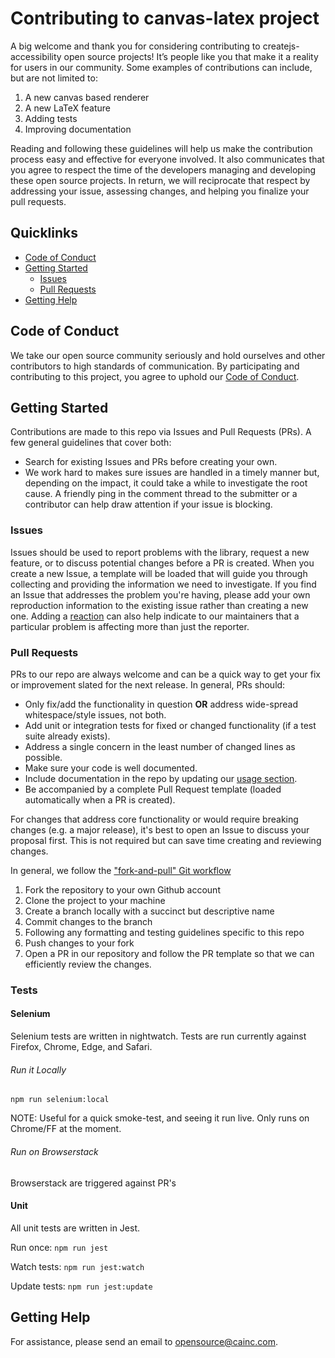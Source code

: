 # Contributing to canvas-latex project

A big welcome and thank you for considering contributing to createjs-accessibility open source projects! It’s people like you that make it a reality for users in our community. Some examples of contributions can include, but are not limited to:
1. A new canvas based renderer
2. A new LaTeX feature
3. Adding tests
4. Improving documentation

Reading and following these guidelines will help us make the contribution process easy and effective for everyone involved. It also communicates that you agree to respect the time of the developers managing and developing these open source projects. In return, we will reciprocate that respect by addressing your issue, assessing changes, and helping you finalize your pull requests.

## Quicklinks

* [Code of Conduct](#code-of-conduct)
* [Getting Started](#getting-started)
    * [Issues](#issues)
    * [Pull Requests](#pull-requests)
* [Getting Help](#getting-help)

## Code of Conduct

We take our open source community seriously and hold ourselves and other contributors to high standards of communication. By participating and contributing to this project, you agree to uphold our [Code of Conduct](https://github.com/CurriculumAssociates/canvas-latex/blob/main/CODE_OF_CONDUCT.md).

## Getting Started

Contributions are made to this repo via Issues and Pull Requests (PRs). A few general guidelines that cover both:

- Search for existing Issues and PRs before creating your own.
- We work hard to makes sure issues are handled in a timely manner but, depending on the impact, it could take a while to investigate the root cause. A friendly ping in the comment thread to the submitter or a contributor can help draw attention if your issue is blocking.

### Issues

Issues should be used to report problems with the library, request a new feature, or to discuss potential changes before a PR is created. When you create a new Issue, a template will be loaded that will guide you through collecting and providing the information we need to investigate.
If you find an Issue that addresses the problem you're having, please add your own reproduction information to the existing issue rather than creating a new one. Adding a [reaction](https://github.blog/2016-03-10-add-reactions-to-pull-requests-issues-and-comments/) can also help indicate to our maintainers that a particular problem is affecting more than just the reporter.

### Pull Requests

PRs to our repo are always welcome and can be a quick way to get your fix or improvement slated for the next release. In general, PRs should:

- Only fix/add the functionality in question **OR** address wide-spread whitespace/style issues, not both.
- Add unit or integration tests for fixed or changed functionality (if a test suite already exists).
- Address a single concern in the least number of changed lines as possible.
- Make sure your code is well documented.
- Include documentation in the repo by updating our [usage section](https://github.com/CurriculumAssociates/canvas-latex/blob/master/README.md#try-it-yourself).
- Be accompanied by a complete Pull Request template (loaded automatically when a PR is created).

For changes that address core functionality or would require breaking changes (e.g. a major release), it's best to open an Issue to discuss your proposal first. This is not required but can save time creating and reviewing changes.

In general, we follow the ["fork-and-pull" Git workflow](https://github.com/susam/gitpr)

1. Fork the repository to your own Github account
2. Clone the project to your machine
3. Create a branch locally with a succinct but descriptive name
4. Commit changes to the branch
5. Following any formatting and testing guidelines specific to this repo
6. Push changes to your fork
7. Open a PR in our repository and follow the PR template so that we can efficiently review the changes.

### Tests

#### Selenium
Selenium tests are written in nightwatch. Tests are run currently against Firefox, Chrome, Edge, and Safari.

###### Run it Locally
`npm run selenium:local` <br/>

NOTE: Useful for a quick smoke-test, and seeing it run live. Only runs on Chrome/FF at the moment.

###### Run on Browserstack
Browserstack are triggered against PR's

#### Unit
All unit tests are written in Jest.

Run once: `npm run jest`

Watch tests: `npm run jest:watch`

Update tests: `npm run jest:update`

## Getting Help

For assistance, please send an email to opensource@cainc.com.

